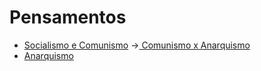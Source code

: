 # Pensamentos

* [Socialismo e Comunismo](socialismo-e-comunismo.md) ->[ Comunismo x Anarquismo](anarquismo-x-comunismo.md)
* [Anarquismo](anarquismo.md)
